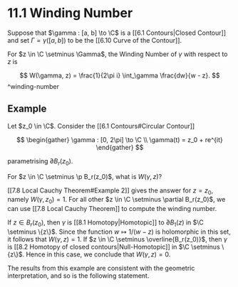 # 11.1 Winding Number

Suppose that $\gamma : [a, b] \to \C$ is a [[6.1 Contours|Closed Contour]] and set $\Gamma = \gamma([a, b])$ to be the [[6.10 Curve of the Contour]]. 

For $z \in \C \setminus \Gamma$, the Winding Number of $\gamma$ with respect to $z$ is

$$
W(\gamma, z) = \frac{1}{2\pi i} \int_\gamma \frac{dw}{w - z}.
$$
^winding-number

## Example

Let $z_0 \in \C$. Consider the [[6.1 Contours#Circular Contour]]

$$
\begin{gather}
\gamma : [0, 2\pi] \to \C \\
\gamma(t) = z_0 + re^{it}
\end{gather}
$$

parametrising $\partial B_r(z_0)$. 

For $z \in \C \setminus \p B_r(z_0)$, what is $W(\gamma, z)$?

[[7.8 Local Cauchy Theorem#Example 2]] gives the answer for $z = z_0$, namely $W(\gamma, z_0) = 1$. For all other $z \in \C \setminus \partial B_r(z_0)$, we can use [[7.8 Local Cauchy Theorem]] to compute the winding number. 

If $z \in B_r(z_0)$, then $\gamma$ is [[8.1 Homotopy|Homotopic]] to $\partial B_1(z)$ in $\C \setminus \{z\}$. Since the function $w \mapsto 1/(w - z)$ is holomorphic in this set, it follows that $W(\gamma, z) = 1$. If $z \in \C \setminus \overline{B_r(z_0)}$, then $\gamma$ is [[8.2 Homotopy of closed contours|Null-Homotopic]] in $\C \setminus \{z\}$. Hence in this case, we conclude that $W(\gamma, z) = 0$.

The results from this example are consistent with the geometric interpretation, and so is the following statement.